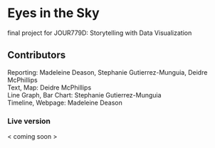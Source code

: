 # Eyes in the Sky
final project for JOUR779D: Storytelling with Data Visualization
<br>
## Contributors
Reporting: Madeleine Deason, Stephanie Gutierrez-Munguia, Deidre McPhillips 
<br>
Text, Map: Deidre McPhillips 
<br>
Line Graph, Bar Chart: Stephanie Gutierrez-Munguia 
<br>
Timeline, Webpage: Madeleine Deason

### Live version
< coming soon >
